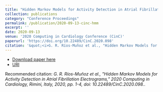 ```yaml
---
title: "Hidden Markov Models for Activity Detection in Atrial Fibrillation Electrograms"
collection: publications
category: "Conference Proceedings"
permalink: /publication/2020-09-13-cinc-hmm
excerpt: ''
date: 2020-09-13
venue: '2020 Computing in Cardiology Conference (CinC)'
paperurl: 'https://doi.org/10.22489/CinC.2020.098'
citation: '&quot;<i>G. R. Ríos-Muñoz et al., "Hidden Markov Models for Activity Detection in Atrial Fibrillation Electrograms," 2020 Computing in Cardiology, Rimini, Italy, 2020, pp. 1-4, doi: 10.22489/CinC.2020.098.</i>.&quot;.'
---
```


* [Download paper here](https://doi.org/10.22489/CinC.2020.098)
* [URI](https://hdl.handle.net/10016/34837)

Recommended citation: <i>G. R. Ríos-Muñoz et al., "Hidden Markov Models for Activity Detection in Atrial Fibrillation Electrograms," 2020 Computing in Cardiology, Rimini, Italy, 2020, pp. 1-4, doi: 10.22489/CinC.2020.098.</i>.
